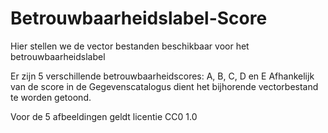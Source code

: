# Betrouwbaarheidslabel-Score
Hier stellen we de vector bestanden beschikbaar voor het betrouwbaarheidslabel

Er zijn 5 verschillende betrouwbaarheidscores: A, B, C, D en E
Afhankelijk van de score in de Gegevenscatalogus dient het bijhorende vectorbestand te worden getoond.

Voor de 5 afbeeldingen geldt licentie CC0 1.0
